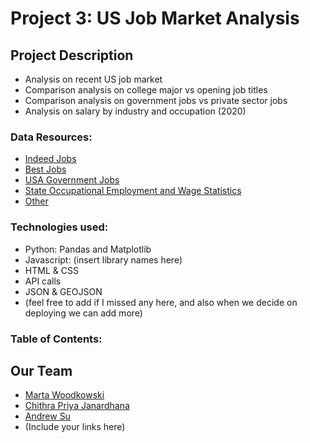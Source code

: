 # Project 3: US Job Market Analysis

## Project Description
* Analysis on recent US job market
* Comparison analysis on college major vs opening job titles
* Comparison analysis on government jobs vs private sector jobs
* Analysis on salary by industry and occupation (2020)

### Data Resources:

* [Indeed Jobs](https://www.kaggle.com/promptcloud/indeed-usa-job-listing/code)
* [Best Jobs](https://www.kaggle.com/susant4learning/bestjobsin2021)
* [USA Government Jobs](https://github.com/marcdacosta/usajobs-scrape)
* [State Occupational Employment and Wage Statistics](https://www.bls.gov/oes/2020/may/oes_ca.htm)
* [Other](https://github.com/mriganv/Project-3/tree/main/MAIN/static/resources)

### Technologies used:

* Python: Pandas and Matplotlib
* Javascript: (insert library names here)
* HTML & CSS
* API calls
* JSON & GEOJSON
* (feel free to add if I missed any here, and also when we decide on deploying we can add more)

### Table of Contents:






## Our Team

* [Marta Woodkowski](https://github.com/MartaWoodkowski)
* [Chithra Priya Janardhana](https://github.com/mriganv)
* [Andrew Su](https://github.com/isoju)
* (Include your links here)
